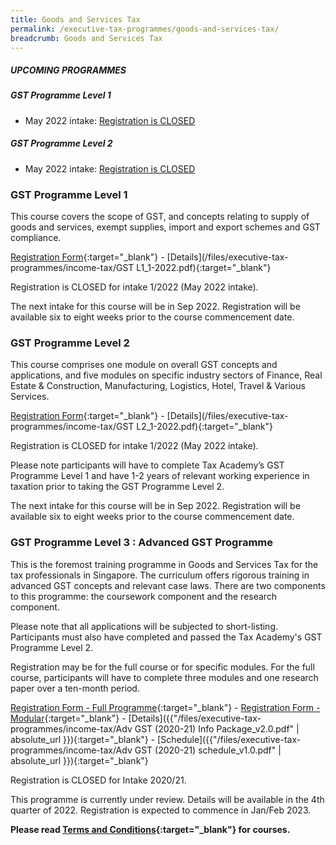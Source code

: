 ```yaml
---
title: Goods and Services Tax
permalink: /executive-tax-programmes/goods-and-services-tax/
breadcrumb: Goods and Services Tax
---
```

##### **UPCOMING PROGRAMMES**
##### **GST Programme Level 1**
* May 2022 intake: [Registration is CLOSED](/executive-tax-programmes/goods-and-services-tax/#etp1gst-ta-id)

##### **GST Programme Level 2**
* May 2022 intake: [Registration is CLOSED](/executive-tax-programmes/goods-and-services-tax/#etp2gst-ta-id)


<a id="etp1gst-ta-id"></a>
### **GST Programme Level 1**

This course covers the scope of GST, and concepts relating to supply of goods and services, exempt supplies, import and export schemes and GST compliance.

[Registration Form](https://go.gov.sg/fxgbmf){:target="_blank"} - [Details](/files/executive-tax-programmes/income-tax/GST L1_1-2022.pdf){:target="_blank"}

Registration is CLOSED for intake 1/2022 (May 2022 intake).

The next intake for this course will be in Sep 2022. Registration will be available six to eight weeks prior to the course commencement date.

<a id="etp2gst-ta-id"></a>
### **GST Programme Level 2**

This course comprises one module on overall GST concepts and applications, and five modules on specific industry sectors of Finance, Real Estate & Construction, Manufacturing, Logistics, Hotel, Travel & Various Services.

[Registration Form](https://go.gov.sg/dyl8q2){:target="_blank"} - [Details](/files/executive-tax-programmes/income-tax/GST L2_1-2022.pdf){:target="_blank"}

Registration is CLOSED for intake 1/2022 (May 2022 intake).

Please note participants will have to complete Tax Academy’s GST Programme Level 1 and have 1-2 years of relevant working experience in taxation prior to taking the GST Programme Level 2.

The next intake for this course will be in Sep 2022. Registration will be available six to eight weeks prior to the course commencement date.

<a id="etp3gst-ta-id"></a>
### **GST Programme Level 3 : Advanced GST Programme**

This is the foremost training programme in Goods and Services Tax for the tax professionals in Singapore. The curriculum offers rigorous training in advanced GST concepts and relevant case laws. There are two components to this programme: the coursework component and the research component.

Please note that all applications will be subjected to short-listing. Participants must also have completed and passed the Tax Academy's GST Programme Level 2.

Registration may be for the full course or for specific modules. For the full course, participants will have to complete three modules and one research paper over a ten-month period.

[Registration Form - Full Programme](https://docs.google.com/forms/d/e/1FAIpQLSeSs-gHSMLzE5jSiH7A5xauZVrLOqpmb760XA3BS3FST9qbCg/viewform?usp=sf_link){:target="_blank"} - [Registration Form - Modular](https://docs.google.com/forms/d/e/1FAIpQLSddGUOU-rBhQWCsECNSxLz1jPwBdvdzMkqOj0XFlb-dgS8D5Q/viewform?usp=sf_link){:target="_blank"} - [Details]({{"/files/executive-tax-programmes/income-tax/Adv GST (2020-21) Info Package_v2.0.pdf" | absolute_url }}){:target="_blank"} - [Schedule]({{"/files/executive-tax-programmes/income-tax/Adv GST (2020-21) schedule_v1.0.pdf" | absolute_url }}){:target="_blank"}

Registration is CLOSED for Intake 2020/21.

This programme is currently under review. Details will be available in the 4th quarter of 2022. Registration is expected to commence in Jan/Feb 2023.

**Please read [Terms and Conditions](https://production-iras-tax-academy.netlify.com/executive-tax-programmes/terms-and-conditions/){:target="_blank"} for courses.**